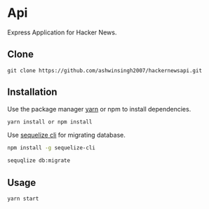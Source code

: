 # Api

Express Application for Hacker News.

## Clone

```
git clone https://github.com/ashwinsingh2007/hackernewsapi.git
```

## Installation

Use the package manager [yarn](https://yarnpkg.com/en/) or npm to install dependencies.

```bash
yarn install or npm install
```


Use [sequelize cli](https://www.npmjs.com/package/sequelize-cli) for migrating database.

```bash
npm install -g sequelize-cli

sequqlize db:migrate
```


## Usage

```javascript
yarn start
```
